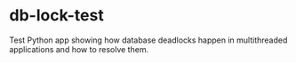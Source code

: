 # db-lock-test
Test Python app showing how database deadlocks happen in multithreaded applications and how to resolve them.
